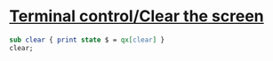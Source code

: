 [1]: https://rosettacode.org/wiki/Terminal_control/Clear_the_screen

# [Terminal control/Clear the screen][1]

```perl
sub clear { print state $ = qx[clear] }
clear;
```